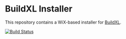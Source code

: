 # BuildXL Installer

This repository contains a WiX-based installer for [BuildXL](https://github.com/microsoft/BuildXL).

[![Build Status](https://dev.azure.com/LumitoLuma/GitHub/_apis/build/status/LumitoLuma.BuildXLSetup?branchName=master)](https://dev.azure.com/LumitoLuma/GitHub/_build/latest?definitionId=10&branchName=master)
